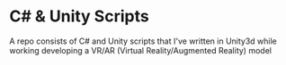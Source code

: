 # C# & Unity Scripts
A repo consists of C# and Unity scripts that I've written in Unity3d while working developing a VR/AR (Virtual Reality/Augmented Reality) model
